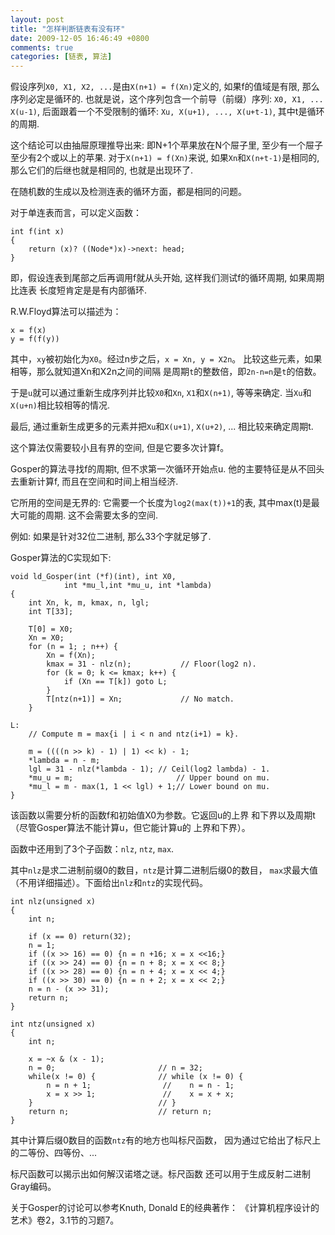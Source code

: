 ```yaml
---
layout: post
title: "怎样判断链表有没有环"
date: 2009-12-05 16:46:49 +0800
comments: true
categories: [链表, 算法]
---
```


假设序列`X0, X1, X2, ...`是由`X(n+1) = f(Xn)`定义的, 如果f的值域是有限,
那么序列必定是循环的.
也就是说，这个序列包含一个前导（前缀）序列: `X0, X1, ... X(u-1)`,
后面跟着一个不受限制的循环: `Xu, X(u+1), ..., X(u+t-1)`, 其中t是循环的周期.

这个结论可以由抽屉原理推导出来:
即N+1个苹果放在N个屉子里, 至少有一个屉子至少有2个或以上的苹果.
对于`X(n+1) = f(Xn)`来说, 如果`Xn`和`X(n+t-1)`是相同的, 那么它们的后继也就是相同的,
也就是出现环了.

在随机数的生成以及检测连表的循环方面，都是相同的问题。

对于单连表而言，可以定义函数：

	int f(int x)
	{
		return (x)? ((Node*)x)->next: head;
	}

即，假设连表到尾部之后再调用f就从头开始,
这样我们测试f的循环周期, 如果周期比连表
长度短肯定是是有内部循环.

R.W.Floyd算法可以描述为：

	x = f(x)
	y = f(f(y))

其中，`xy`被初始化为`X0`。经过n步之后，`x = Xn, y = X2n`。
比较这些元素，如果相等，那么就知道Xn和X2n之间的间隔
是周期`t`的整数倍，即`2n-n=n`是`t`的倍数。

于是`u`就可以通过重新生成序列并比较`X0`和`Xn`, `X1`和`X(n+1)`, 等等来确定.
当`Xu`和`X(u+n)`相比较相等的情况.

最后, 通过重新生成更多的元素并把`Xu`和`X(u+1)`, `X(u+2)`, ...
相比较来确定周期t.

这个算法仅需要较小且有界的空间, 但是它要多次计算f。

Gosper的算法寻找f的周期t, 但不求第一次循环开始点u.
他的主要特征是从不回头去重新计算f, 而且在空间和时间上相当经济.

它所用的空间是无界的: 它需要一个长度为`log2(max(t))+1`的表,
其中max(t)是最大可能的周期. 这不会需要太多的空间.

例如: 如果是针对32位二进制, 那么33个字就足够了.

Gosper算法的C实现如下:

	void ld_Gosper(int (*f)(int), int X0,
				int *mu_l,int *mu_u, int *lambda)
	{
		int Xn, k, m, kmax, n, lgl;
		int T[33];

		T[0] = X0;
		Xn = X0;
		for (n = 1; ; n++) {
			Xn = f(Xn);
			kmax = 31 - nlz(n);           // Floor(log2 n).
			for (k = 0; k <= kmax; k++) {
				if (Xn == T[k]) goto L;
			}
			T[ntz(n+1)] = Xn;             // No match.
		}

	L:
		// Compute m = max{i | i < n and ntz(i+1) = k}.

		m = ((((n >> k) - 1) | 1) << k) - 1;
		*lambda = n - m;
		lgl = 31 - nlz(*lambda - 1); // Ceil(log2 lambda) - 1.
		*mu_u = m;                       // Upper bound on mu.
		*mu_l = m - max(1, 1 << lgl) + 1;// Lower bound on mu.
	}

该函数以需要分析的函数f和初始值X0为参数。它返回u的上界
和下界以及周期t（尽管Gosper算法不能计算u，但它能计算u的
上界和下界）。

函数中还用到了3个子函数：`nlz`, `ntz`, `max`.

其中`nlz`是求二进制前缀0的数目，`ntz`是计算二进制后缀0的数目，
`max`求最大值（不用详细描述）。下面给出`nlz`和`ntz`的实现代码。

	int nlz(unsigned x)
	{
		int n;

		if (x == 0) return(32);
		n = 1;
		if ((x >> 16) == 0) {n = n +16; x = x <<16;}
		if ((x >> 24) == 0) {n = n + 8; x = x << 8;}
		if ((x >> 28) == 0) {n = n + 4; x = x << 4;}
		if ((x >> 30) == 0) {n = n + 2; x = x << 2;}
		n = n - (x >> 31);
		return n;
	}

	int ntz(unsigned x)
	{
		int n;

		x = ~x & (x - 1);
		n = 0;                       // n = 32;
		while(x != 0) {              // while (x != 0) {
			n = n + 1;                //    n = n - 1;
			x = x >> 1;               //    x = x + x;
		}                            // }
		return n;                    // return n;
	}

其中计算后缀0数目的函数`ntz`有的地方也叫标尺函数，
因为通过它给出了标尺上的二等份、四等份、...

标尺函数可以揭示出如何解汉诺塔之谜。标尺函数
还可以用于生成反射二进制Gray编码。

关于Gosper的讨论可以参考Knuth, Donald E的经典著作：
《计算机程序设计的艺术》卷2，3.1节的习题7。

